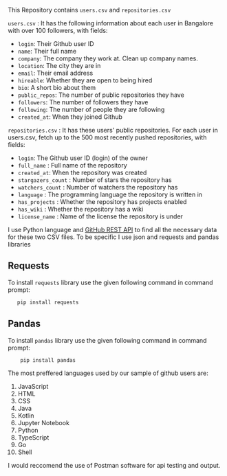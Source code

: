 This Repository contains `users.csv` and `repositories.csv`

`users.csv` : It has the following information about each user in Bangalore with over 100 followers, with fields:
- `login`: Their Github user ID
- `name`: Their full name
- `company`: The company they work at. Clean up company names.
- `location`: The city they are in
- `email`: Their email address
- `hireable`: Whether they are open to being hired
- `bio`: A short bio about them
- `public_repos`: The number of public repositories they have
- `followers`: The number of followers they have
- `following`: The number of people they are following
- `created_at`: When they joined Github

`repositories.csv` : It has these users' public repositories. For each user in users.csv, fetch up to the 500 most recently pushed repositories, with fields:
- `login`: The Github user ID (login) of the owner
- `full_name` : Full name of the repository
- `created_at`: When the repository was created
- `stargazers_count` : Number of stars the repository has
- `watchers_count` : Number of watchers the repository has
- `language` : The programming language the repository is written in
- `has_projects` : Whether the repository has projects enabled
- `has_wiki` : Whether the repository has a wiki
- `license_name` : Name of the license the repository is under

I use Python language and [GitHub REST API](https://docs.github.com/en/rest) to find all the necessary data for these two CSV files.
To be specific I use json and requests and pandas libraries

## Requests
To install `requests` library use the given following command in command prompt:

 ```sh
    pip install requests
```
## Pandas
To install `pandas` library use the given following command in command prompt:

```sh
    pip install pandas
```

The most preffered languages used by our sample of github users are:
1. JavaScript
2. HTML
3. CSS
4. Java
5. Kotlin
6. Jupyter Notebook
7. Python
8. TypeScript
9. Go
10. Shell

I would reccomend the use of Postman software for api testing and output.